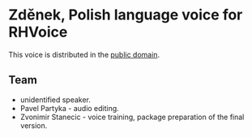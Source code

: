 # Zděnek, Polish language voice for RHVoice
This voice is distributed in the [public domain](https://creativecommons.org/publicdomain/zero/1.0//).

## Team
- unidentified speaker.
- Pavel Partyka - audio editing.
- Zvonimir Stanecic - voice training, package preparation of the final version.
